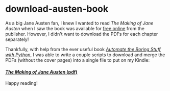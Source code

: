 # download-austen-book

As a big Jane Austen fan, I knew I wanted to read *The Making of Jane Austen* when I saw the book was available for [free online](https://muse.jhu.edu/book/51997) from the publisher. However, I didn't want to download the PDFs for each chapter separately!

Thankfully, with help from the ever useful book [*Automate the Boring Stuff with Python*](https://automatetheboringstuff.com/), I was able to write a couple scripts to download and merge the PDFs (without the cover pages) into a single file to put on my Kindle:

#### [*The Making of Jane Austen* (pdf)](TheMakingofJaneAusten.pdf)

Happy reading!
